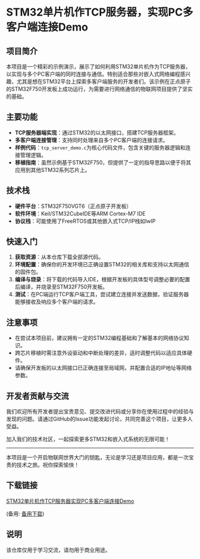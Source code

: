 # STM32单片机作TCP服务器，实现PC多客户端连接Demo

## 项目简介

本项目是一个精彩的示例演示，展示了如何利用STM32单片机作为TCP服务器，以实现与多个PC客户端的同时连接与通信。特别适合那些对嵌入式网络编程感兴趣，尤其是想在STM32平台上探索多客户端服务的开发者们。该示例在正点原子的STM32F750开发板上成功运行，为需要进行网络通信的物联网项目提供了坚实的基础。

## 主要功能

- **TCP服务器端实现**：通过STM32的以太网接口，搭建TCP服务器框架。
- **多客户端连接管理**：支持同时处理来自多个PC客户端的连接请求。
- **样例代码**：`tcp_server_demo.c`为核心代码文件，包含关键的服务器逻辑和连接管理逻辑。
- **移植指南**：虽然示例基于STM32F750，但提供了一定的指导思路以便于将其应用到其他STM32系列芯片上。

## 技术栈

- **硬件平台**：STM32F750VGT6（正点原子开发板）
- **软件环境**：Keil/STM32CubeIDE等ARM Cortex-M7 IDE
- **协议栈**：可能使用了FreeRTOS或其他嵌入式TCP/IP栈如lwIP

## 快速入门

1. **获取资源**：从本仓库下载全部源代码。
2. **环境配置**：确保你的开发环境已正确设置STM32的相关库和支持以太网通信的固件包。
3. **编译与烧录**：将下载的代码导入IDE，根据开发板的具体型号调整必要的配置后编译，并烧录至STM32F750开发板。
4. **测试**：在PC端运行TCP客户端工具，尝试建立连接并发送数据，验证服务器能够接收及响应多个客户端的请求。

## 注意事项

- 在尝试本项目前，建议拥有一定的STM32编程基础和了解基本的网络协议知识。
- 跨芯片移植时需注意外设驱动和中断处理的差异，适时调整代码以适应具体硬件。
- 请确保开发板的以太网接口已正确连接至局域网，并配置合适的IP地址等网络参数。

## 开发者贡献与交流

我们欢迎所有开发者提出宝贵意见、提交改进代码或分享你在使用过程中的经验与发现的问题。请通过GitHub的Issue功能发起讨论，共同完善这个项目，让更多人受益。

加入我们的技术社区，一起探索更多STM32和嵌入式系统的无限可能！

---

本项目是一个开启物联网世界大门的钥匙，无论是学习还是项目应用，都是一次宝贵的技术之旅。祝你探索愉快！

## 下载链接
[STM32单片机作TCP服务器实现PC多客户端连接Demo](https://pan.quark.cn/s/cea5fa394d8c) 

(备用: [备用下载](https://pan.baidu.com/s/1Rk4r1jqEME-SpFqs535M_w?pwd=1234))

## 说明

该仓库仅用于学习交流，请勿用于商业用途。
